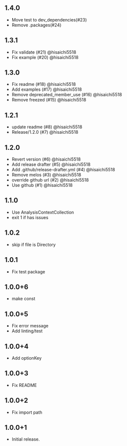 ## 1.4.0

* Move test to dev_dependencies(#23)
* Remove .packages(#24)

## 1.3.1

* Fix validate (#21) @hisaichi5518
* Fix example (#20) @hisaichi5518

## 1.3.0

* Fix readme (#18) @hisaichi5518
* Add examples (#17) @hisaichi5518
* Remove deprecated_member_use (#16) @hisaichi5518
* Remove freezed (#15) @hisaichi5518

## 1.2.1

* update readme (#8) @hisaichi5518
* Release/1.2.0 (#7) @hisaichi5518


## 1.2.0

* Revert version (#6) @hisaichi5518
* Add release drafter (#5) @hisaichi5518
* Add .github/release-drafter.yml (#4) @hisaichi5518
* Remove melos (#3) @hisaichi5518
* override github url (#2) @hisaichi5518
* Use github (#1) @hisaichi5518


## 1.1.0

- Use AnalysisContextCollection
- exit 1 if has issues

## 1.0.2

- skip if file is Directory

## 1.0.1

- Fix test package

## 1.0.0+6

- make const

## 1.0.0+5

- Fix error message
- Add linting/test

## 1.0.0+4

- Add optionKey

## 1.0.0+3

- Fix README

## 1.0.0+2

- Fix import path

## 1.0.0+1

- Initial release.
